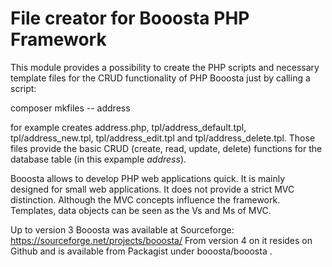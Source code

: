 # File creator for Booosta PHP Framework

This module provides a possibility to create the PHP scripts and necessary template files for the CRUD
functionality of PHP Booosta just by calling a script:

composer mkfiles -- address

for example creates address.php, tpl/address_default.tpl, tpl/address_new.tpl, tpl/address_edit.tpl and 
tpl/address_delete.tpl. Those files provide the basic CRUD (create, read, update, delete) functions for
the database table (in this expample _address_).

Booosta allows to develop PHP web applications quick. It is mainly designed for small web applications.
It does not provide a strict MVC distinction. Although the MVC concepts influence the framework. Templates,
data objects can be seen as the Vs and Ms of MVC.

Up to version 3 Booosta was available at Sourceforge: https://sourceforge.net/projects/booosta/ From version
4 on it resides on Github and is available from Packagist under booosta/booosta .
